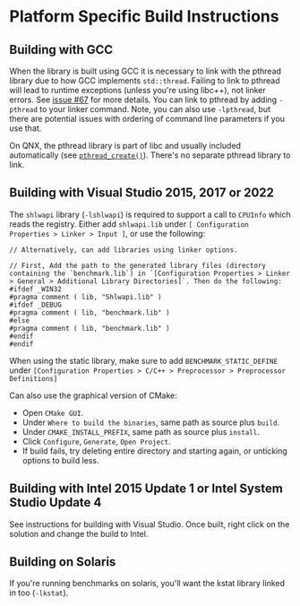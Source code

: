 # Platform Specific Build Instructions

## Building with GCC

When the library is built using GCC it is necessary to link with the pthread
library due to how GCC implements `std::thread`. Failing to link to pthread will
lead to runtime exceptions (unless you're using libc++), not linker errors. See
[issue #67](https://github.com/google/benchmark/issues/67) for more details. You
can link to pthread by adding `-pthread` to your linker command. Note, you can
also use `-lpthread`, but there are potential issues with ordering of command
line parameters if you use that.

On QNX, the pthread library is part of libc and usually included automatically
(see
[`pthread_create()`](https://www.qnx.com/developers/docs/7.1/index.html#com.qnx.doc.neutrino.lib_ref/topic/p/pthread_create.html)).
There's no separate pthread library to link.

## Building with Visual Studio 2015, 2017 or 2022

The `shlwapi` library (`-lshlwapi`) is required to support a call to `CPUInfo` which reads the registry. Either add `shlwapi.lib` under `[ Configuration Properties > Linker > Input ]`, or use the following:

```
// Alternatively, can add libraries using linker options.

// First, Add the path to the generated library files (directory containing the `benchmark.lib`) in `[Configuration Properties > Linker > General > Additional Library Directories]`. Then do the following:
#ifdef _WIN32
#pragma comment ( lib, "Shlwapi.lib" )
#ifdef _DEBUG
#pragma comment ( lib, "benchmark.lib" )
#else
#pragma comment ( lib, "benchmark.lib" )
#endif
#endif
```

When using the static library, make sure to add `BENCHMARK_STATIC_DEFINE` under `[Configuration Properties > C/C++ > Preprocessor > Preprocessor Definitions]`

Can also use the graphical version of CMake:
* Open `CMake GUI`.
* Under `Where to build the binaries`, same path as source plus `build`.
* Under `CMAKE_INSTALL_PREFIX`, same path as source plus `install`.
* Click `Configure`, `Generate`, `Open Project`.
* If build fails, try deleting entire directory and starting again, or unticking options to build less.

## Building with Intel 2015 Update 1 or Intel System Studio Update 4

See instructions for building with Visual Studio. Once built, right click on the solution and change the build to Intel.

## Building on Solaris

If you're running benchmarks on solaris, you'll want the kstat library linked in
too (`-lkstat`).